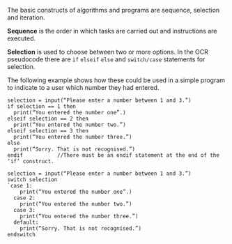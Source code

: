 The basic constructs of algorithms and programs are sequence, selection and iteration.

**Sequence** is the order in which tasks are carried out and instructions are executed.

**Selection** is used to choose between two or more options.
In the OCR pseudocode there are `if` `elseif` `else` and `switch/case` statements for selection.

The following example shows how these could be used in a simple program to indicate to a user which number they had entered.

```
selection = input(“Please enter a number between 1 and 3.”)
if selection == 1 then
  print(“You entered the number one”.)
elseif selection == 2 then
  print(“You entered the number two.”)
elseif selection == 3 then
  print(“You entered the number three.”)
else
  print(“Sorry. That is not recognised.”)
endif           //There must be an endif statement at the end of the ‘if’ construct.
```
```
selection = input(“Please enter a number between 1 and 3.”)
switch selection
`case 1:
    print(“You entered the number one”.)
  case 2:
    print(“You entered the number two.”)
  case 3:
    print(“You entered the number three.”)
  default:
    print(“Sorry. That is not recognised.”)
endswitch
```